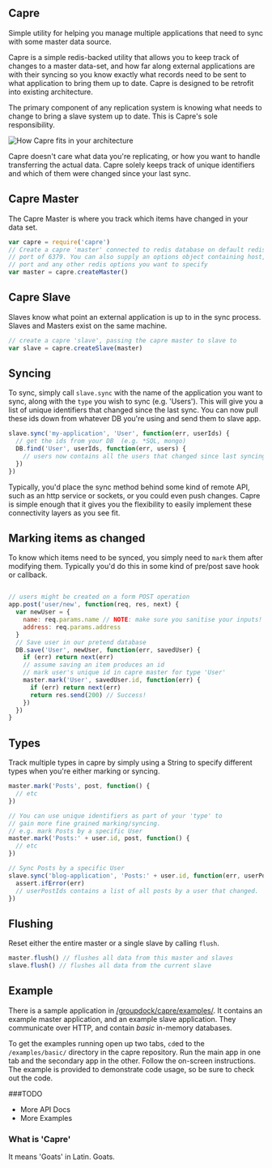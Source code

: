 ## Capre

Simple utility for helping you manage multiple applications that need to sync with
some master data source.

Capre is a simple redis-backed utility that allows you to keep track of changes to
a master data-set, and how far along external applications are with their syncing 
so you know exactly what records need to be sent to what application to
bring them up to date.  Capre is designed to be retrofit into existing architecture.

The primary component of any replication system is knowing what needs to change
to bring a slave system up to date. This is Capre's sole responsibility.

![How Capre fits in your architecture](https://github.com/groupdock/capre/raw/master/sync-sequence.png)

Capre doesn't care what data you're replicating, or how you want to
handle transferring the actual data. Capre solely keeps track of
unique identifiers and which of them were changed since your last sync.

## Capre Master

The Capre Master is where you track which items have changed in your data set.

```js
var capre = require('capre')
// Create a capre 'master' connected to redis database on default redis
// port of 6379. You can also supply an options object containing host,
// port and any other redis options you want to specify
var master = capre.createMaster() 
```

## Capre Slave

Slaves know what point an external application is up to in the sync process. Slaves and Masters exist on the same machine.

```js
// create a capre 'slave', passing the capre master to slave to
var slave = capre.createSlave(master)
```

## Syncing

To sync, simply call `slave.sync` with the name of the application you
want to sync, along with the `type` you wish to sync (e.g. 'Users'). 
This will give you a list of unique identifiers that changed since the last sync. You can now pull these ids down from whatever DB you're using and 
send them to slave app.
```js
slave.sync('my-application', 'User', function(err, userIds) {
  // get the ids from your DB  (e.g. *SQL, mongo)
  DB.find('User', userIds, function(err, users) {
    // users now contains all the users that changed since last syncing
  })
})
```

Typically, you'd place the sync method behind some kind of remote API,
such as an http service or sockets, or you could even push changes.
Capre is simple enough that it gives you the flexibility to easily
 implement these connectivity layers as you see fit.

## Marking items as changed

To know which items need to be synced, you simply need to `mark` them
after modifying them. Typically you'd do this in some kind of pre/post
save hook or callback.

```js

// users might be created on a form POST operation
app.post('user/new', function(req, res, next) {
  var newUser = {
    name: req.params.name // NOTE: make sure you sanitise your inputs!
    address: req.params.address
  }
  // Save user in our pretend database
  DB.save('User', newUser, function(err, savedUser) {
    if (err) return next(err)
    // assume saving an item produces an id
    // mark user's unique id in capre master for type 'User'
    master.mark('User', savedUser.id, function(err) {
      if (err) return next(err)
      return res.send(200) // Success!
    })
  })
}

```

## Types
Track multiple types in capre by simply using a String to specify
different types when you're either marking or syncing.

```js
master.mark('Posts', post, function() {
  // etc
})

// You can use unique identifiers as part of your 'type' to
// gain more fine grained marking/syncing.
// e.g. mark Posts by a specific User
master.mark('Posts:' + user.id, post, function() {
  // etc
})

// Sync Posts by a specific User
slave.sync('blog-application', 'Posts:' + user.id, function(err, userPostIds) {
  assert.ifError(err)
  // userPostIds contains a list of all posts by a user that changed.
})
```

## Flushing

Reset either the entire master or a single slave by calling `flush`.

```js
master.flush() // flushes all data from this master and slaves
slave.flush() // flushes all data from the current slave
```

## Example
There is a sample application in [/groupdock/capre/examples/](/groupdock/capre/examples/). It contains an example master application, and an example slave application. They communicate over HTTP, and contain *basic* in-memory databases.

To get the examples running open up two tabs, `cd`ed to the
`/examples/basic/` directory in the capre repository. Run the main app
in one tab and the secondary app in the other. Follow the on-screen
instructions. The example is provided to demonstrate code usage, so be
sure to check out the code.

###TODO

* More API Docs
* More Examples

### What is 'Capre'

It means 'Goats' in Latin. Goats. 
